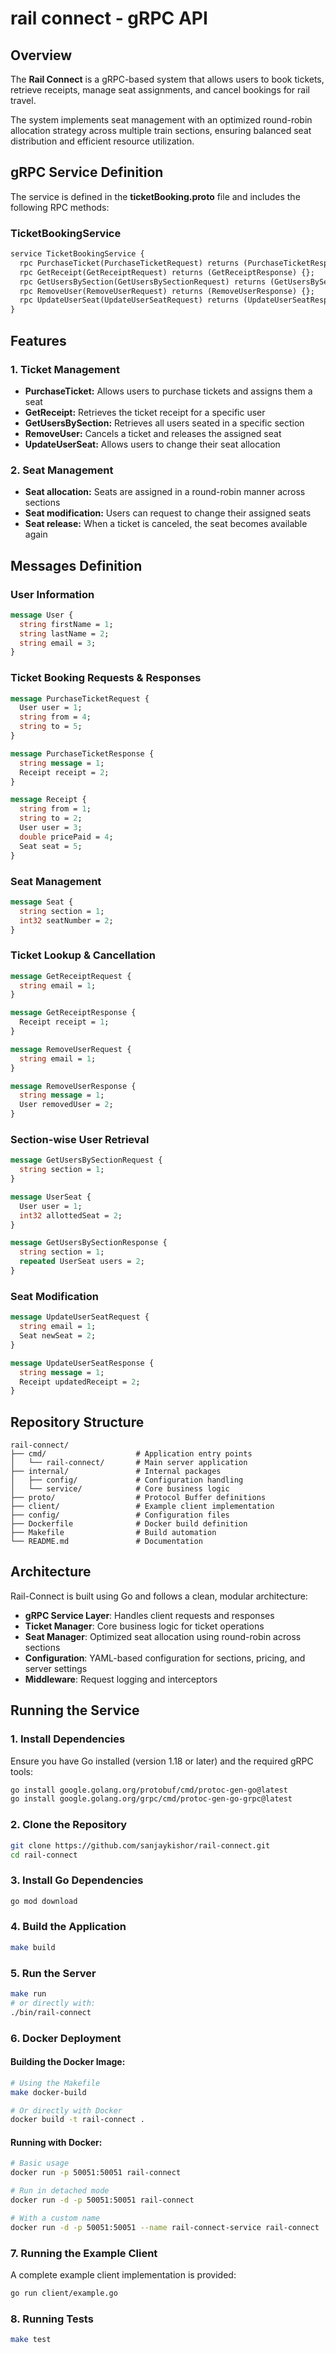 # rail connect - gRPC API

## Overview
The **Rail Connect** is a gRPC-based system that allows users to book tickets, retrieve receipts, manage seat assignments, and cancel bookings for rail travel.

The system implements seat management with an optimized round-robin allocation strategy across multiple train sections, ensuring balanced seat distribution and efficient resource utilization.

## gRPC Service Definition
The service is defined in the **ticketBooking.proto** file and includes the following RPC methods:

### **TicketBookingService**
```proto
service TicketBookingService {
  rpc PurchaseTicket(PurchaseTicketRequest) returns (PurchaseTicketResponse) {};
  rpc GetReceipt(GetReceiptRequest) returns (GetReceiptResponse) {};
  rpc GetUsersBySection(GetUsersBySectionRequest) returns (GetUsersBySectionResponse) {};
  rpc RemoveUser(RemoveUserRequest) returns (RemoveUserResponse) {};
  rpc UpdateUserSeat(UpdateUserSeatRequest) returns (UpdateUserSeatResponse) {};
}
```

## Features
### **1. Ticket Management**
- **PurchaseTicket:** Allows users to purchase tickets and assigns them a seat
- **GetReceipt:** Retrieves the ticket receipt for a specific user
- **GetUsersBySection:** Retrieves all users seated in a specific section
- **RemoveUser:** Cancels a ticket and releases the assigned seat
- **UpdateUserSeat:** Allows users to change their seat allocation

### **2. Seat Management**
- **Seat allocation:** Seats are assigned in a round-robin manner across sections
- **Seat modification:** Users can request to change their assigned seats
- **Seat release:** When a ticket is canceled, the seat becomes available again

## Messages Definition

### **User Information**
```proto
message User {
  string firstName = 1;
  string lastName = 2;
  string email = 3;
}
```

### **Ticket Booking Requests & Responses**
```proto
message PurchaseTicketRequest {
  User user = 1;
  string from = 4;
  string to = 5;
}

message PurchaseTicketResponse {
  string message = 1;
  Receipt receipt = 2;
}

message Receipt {
  string from = 1;
  string to = 2;
  User user = 3;
  double pricePaid = 4;
  Seat seat = 5;
}
```

### **Seat Management**
```proto
message Seat {
  string section = 1;
  int32 seatNumber = 2;
}
```

### **Ticket Lookup & Cancellation**
```proto
message GetReceiptRequest {
  string email = 1;
}

message GetReceiptResponse {
  Receipt receipt = 1;
}

message RemoveUserRequest {
  string email = 1;
}

message RemoveUserResponse {
  string message = 1;
  User removedUser = 2;
}
```

### **Section-wise User Retrieval**
```proto
message GetUsersBySectionRequest {
  string section = 1;
}

message UserSeat {
  User user = 1;
  int32 allottedSeat = 2;
}

message GetUsersBySectionResponse {
  string section = 1;
  repeated UserSeat users = 2;
}
```

### **Seat Modification**
```proto
message UpdateUserSeatRequest {
  string email = 1;
  Seat newSeat = 2;
}

message UpdateUserSeatResponse {
  string message = 1;
  Receipt updatedReceipt = 2;
}
```

## Repository Structure

```
rail-connect/
├── cmd/                    # Application entry points
│   └── rail-connect/       # Main server application
├── internal/               # Internal packages
│   ├── config/             # Configuration handling
│   └── service/            # Core business logic
├── proto/                  # Protocol Buffer definitions
├── client/                 # Example client implementation
├── config/                 # Configuration files
├── Dockerfile              # Docker build definition
├── Makefile                # Build automation
└── README.md               # Documentation
```

## Architecture

Rail-Connect is built using Go and follows a clean, modular architecture:

- **gRPC Service Layer**: Handles client requests and responses
- **Ticket Manager**: Core business logic for ticket operations
- **Seat Manager**: Optimized seat allocation using round-robin across sections
- **Configuration**: YAML-based configuration for sections, pricing, and server settings
- **Middleware**: Request logging and interceptors

## Running the Service

### **1. Install Dependencies**

Ensure you have Go installed (version 1.18 or later) and the required gRPC tools:

```sh
go install google.golang.org/protobuf/cmd/protoc-gen-go@latest
go install google.golang.org/grpc/cmd/protoc-gen-go-grpc@latest
```

### **2. Clone the Repository**

```sh
git clone https://github.com/sanjaykishor/rail-connect.git
cd rail-connect
```

### **3. Install Go Dependencies**

```sh
go mod download
```

### **4. Build the Application**

```sh
make build
```

### **5. Run the Server**

```sh
make run
# or directly with:
./bin/rail-connect
```

### **6. Docker Deployment**

#### Building the Docker Image:

```sh
# Using the Makefile
make docker-build

# Or directly with Docker
docker build -t rail-connect .
```

#### Running with Docker:

```sh
# Basic usage
docker run -p 50051:50051 rail-connect

# Run in detached mode
docker run -d -p 50051:50051 rail-connect

# With a custom name
docker run -d -p 50051:50051 --name rail-connect-service rail-connect
```

### **7. Running the Example Client**

A complete example client implementation is provided:

```sh
go run client/example.go
```

### **8. Running Tests**

```sh
make test
```

